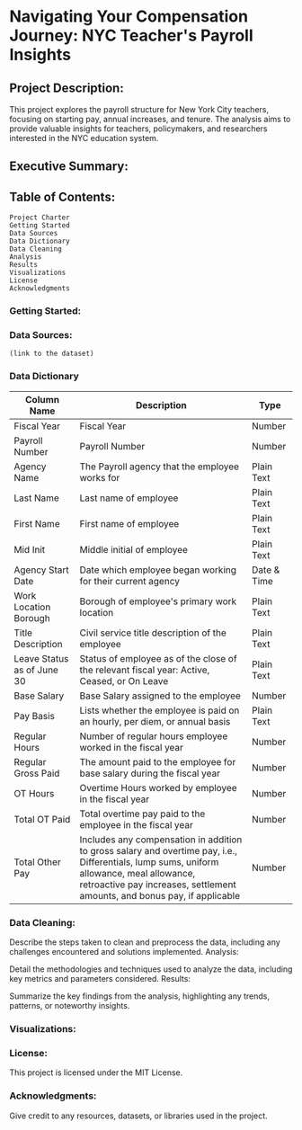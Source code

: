 # Navigating Your Compensation Journey: NYC Teacher's Payroll Insights

## Project Description:

This project explores the payroll structure for New York City teachers, focusing on starting pay, annual increases, and tenure. The analysis aims to provide valuable insights for teachers, policymakers, and researchers interested in the NYC education system.

## Executive Summary:


## Table of Contents:

    Project Charter
    Getting Started
    Data Sources
    Data Dictionary
    Data Cleaning
    Analysis
    Results
    Visualizations
    License
    Acknowledgments

### Getting Started:


### Data Sources:

    (link to the dataset)


### Data Dictionary

| Column Name              | Description                                            | Type       |
|--------------------------|--------------------------------------------------------|------------|
| Fiscal Year              | Fiscal Year                                            | Number     |
| Payroll Number           | Payroll Number                                         | Number     |
| Agency Name              | The Payroll agency that the employee works for         | Plain Text |
| Last Name                | Last name of employee                                  | Plain Text |
| First Name               | First name of employee                                 | Plain Text |
| Mid Init                 | Middle initial of employee                             | Plain Text |
| Agency Start Date        | Date which employee began working for their current agency | Date & Time |
| Work Location Borough    | Borough of employee's primary work location            | Plain Text |
| Title Description        | Civil service title description of the employee        | Plain Text |
| Leave Status as of June 30| Status of employee as of the close of the relevant fiscal year: Active, Ceased, or On Leave | Plain Text |
| Base Salary              | Base Salary assigned to the employee                    | Number     |
| Pay Basis                | Lists whether the employee is paid on an hourly, per diem, or annual basis | Plain Text |
| Regular Hours            | Number of regular hours employee worked in the fiscal year | Number     |
| Regular Gross Paid       | The amount paid to the employee for base salary during the fiscal year | Number     |
| OT Hours                 | Overtime Hours worked by employee in the fiscal year    | Number     |
| Total OT Paid            | Total overtime pay paid to the employee in the fiscal year | Number     |
| Total Other Pay          | Includes any compensation in addition to gross salary and overtime pay, i.e., Differentials, lump sums, uniform allowance, meal allowance, retroactive pay increases, settlement amounts, and bonus pay, if applicable | Number     |


### Data Cleaning:

Describe the steps taken to clean and preprocess the data, including any challenges encountered and solutions implemented.
Analysis:

Detail the methodologies and techniques used to analyze the data, including key metrics and parameters considered.
Results:

Summarize the key findings from the analysis, highlighting any trends, patterns, or noteworthy insights.

### Visualizations:


### License:

This project is licensed under the MIT License.

### Acknowledgments:

Give credit to any resources, datasets, or libraries used in the project.